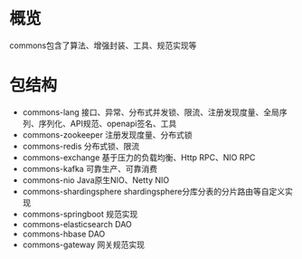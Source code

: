 # 概览

commons包含了算法、增强封装、工具、规范实现等

# 包结构

* commons-lang 接口、异常、分布式并发锁、限流、注册发现度量、全局序列、序列化、API规范、openapi签名、工具
* commons-zookeeper 注册发现度量、分布式锁
* commons-redis 分布式锁、限流
* commons-exchange 基于压力的负载均衡、Http RPC、NIO RPC
* commons-kafka 可靠生产、可靠消费
* commons-nio Java原生NIO、Netty NIO
* commons-shardingsphere shardingsphere分库分表的分片路由等自定义实现
* commons-springboot 规范实现
* commons-elasticsearch DAO
* commons-hbase DAO
* commons-gateway 网关规范实现

